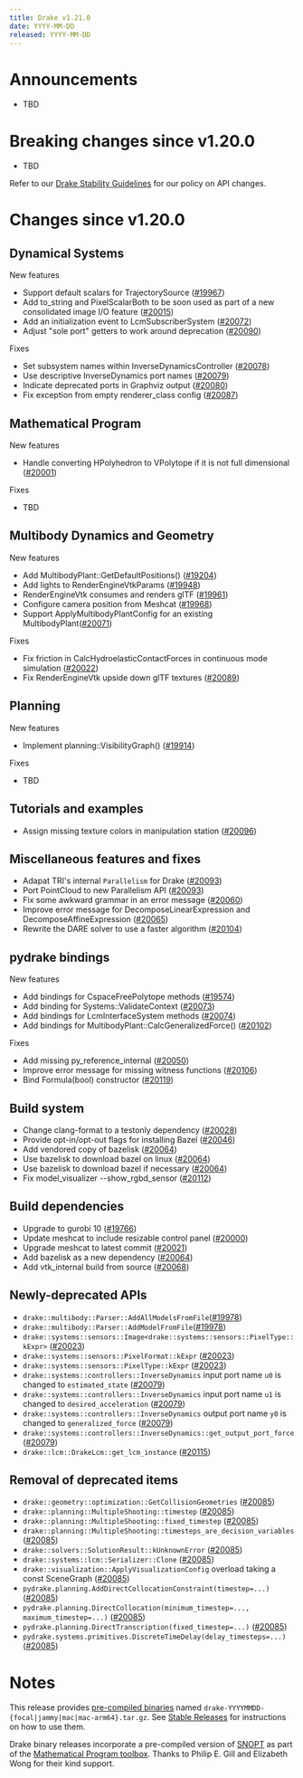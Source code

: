 ```yaml
---
title: Drake v1.21.0
date: YYYY-MM-DD
released: YYYY-MM-DD
---
```


# Announcements

* TBD

# Breaking changes since v1.20.0

* TBD

Refer to our [Drake Stability Guidelines](/stable.html) for our policy
on API changes.

# Changes since v1.20.0

## Dynamical Systems

<!-- <relnotes for systems go here> -->


New features

* Support default scalars for TrajectorySource ([#19967][_#19967])
* Add to_string and PixelScalarBoth to be soon used as part of a new consolidated image I/O feature ([#20015][_#20015])
* Add an initialization event to LcmSubscriberSystem ([#20072][_#20072])
* Adjust "sole port" getters to work around deprecation ([#20090][_#20090])

Fixes

* Set subsystem names within InverseDynamicsController ([#20078][_#20078])
* Use descriptive InverseDynamics port names ([#20079][_#20079])
* Indicate deprecated ports in Graphviz output ([#20080][_#20080])
* Fix exception from empty renderer_class config ([#20087][_#20087])

## Mathematical Program

<!-- <relnotes for solvers go here> -->

New features

* Handle converting HPolyhedron to VPolytope if it is not full dimensional ([#20001][_#20001])

Fixes

* TBD

## Multibody Dynamics and Geometry

<!-- <relnotes for geometry,multibody go here> -->


New features

* Add MultibodyPlant::GetDefaultPositions() ([#19204][_#19204])
* Add lights to RenderEngineVtkParams ([#19948][_#19948])
* RenderEngineVtk consumes and renders glTF ([#19961][_#19961])
* Configure camera position from Meshcat ([#19968][_#19968])
* Support ApplyMultibodyPlantConfig for an existing MultibodyPlant([#20071][_#20071])

Fixes

* Fix friction in CalcHydroelasticContactForces in continuous mode simulation ([#20022][_#20022])
* Fix RenderEngineVtk upside down glTF textures ([#20089][_#20089])

## Planning

<!-- <relnotes for planning go here> -->


New features

* Implement planning::VisibilityGraph() ([#19914][_#19914])

Fixes

* TBD

## Tutorials and examples

<!-- <relnotes for examples,tutorials go here> -->

* Assign missing texture colors in manipulation station ([#20096][_#20096])

## Miscellaneous features and fixes

<!-- <relnotes for common,math,lcm,lcmtypes,manipulation,perception,visualization go here> -->

* Adapat TRI's internal `Parallelism` for Drake ([#20093][_#20093])
* Port PointCloud to new Parallelism API ([#20093][_#20093])
* Fix some awkward grammar in an error message ([#20060][_#20060])
* Improve error message for DecomposeLinearExpression and DecomposeAffineExpression ([#20065][_#20065])
* Rewrite the DARE solver to use a faster algorithm ([#20104][_#20104])

## pydrake bindings

<!-- <relnotes for bindings go here> -->

New features

* Add bindings for CspaceFreePolytope methods ([#19574][_#19574])
* Add binding for Systems::ValidateContext ([#20073][_#20073])
* Add bindings for LcmInterfaceSystem methods ([#20074][_#20074])
* Add bindings for MultibodyPlant::CalcGeneralizedForce() ([#20102][_#20102])

Fixes

* Add missing py_reference_internal ([#20050][_#20050])
* Improve error message for missing witness functions ([#20106][_#20106])
* Bind Formula(bool) constructor ([#20119][_#20119])

## Build system

<!-- <relnotes for cmake,doc,setup,third_party,tools go here> -->

* Change clang-format to a testonly dependency ([#20028][_#20028])
* Provide opt-in/opt-out flags for installing Bazel ([#20046][_#20046])
* Add vendored copy of bazelisk ([#20064][_#20064])
* Use bazelisk to download bazel on linux ([#20064][_#20064])
* Use bazelisk to download bazel if necessary ([#20064][_#20064])
* Fix model_visualizer --show_rgbd_sensor ([#20112][_#20112])

## Build dependencies

<!-- <relnotes for workspace go here> -->

* Upgrade to gurobi 10 ([#19766][_#19766])
* Update meshcat to include resizable control panel ([#20000][_#20000])
* Upgrade meshcat to latest commit ([#20021][_#20021])
* Add bazelisk as a new dependency ([#20064][_#20064])
* Add vtk_internal build from source ([#20068][_#20068])

## Newly-deprecated APIs

* `drake::multibody::Parser::AddAllModelsFromFile`([#19978][_#19978])
* `drake::multibody::Parser::AddModelFromFile`([#19978][_#19978])
* `drake::systems::sensors::Image<drake::systems::sensors::PixelType::kExpr>` ([#20023][_#20023])
* `drake::systems::sensors::PixelFormat::kExpr` ([#20023][_#20023])
* `drake::systems::sensors::PixelType::kExpr` ([#20023][_#20023])
* `drake::systems::controllers::InverseDynamics` input port name `u0` is changed to `estimated_state` ([#20079][_#20079])
* `drake::systems::controllers::InverseDynamics` input port name `u1` is changed to `desired_acceleration` ([#20079][_#20079])
* `drake::systems::controllers::InverseDynamics` output port name `y0` is changed to `generalized_force` ([#20079][_#20079])
* `drake::systems::controllers::InverseDynamics::get_output_port_force` ([#20079][_#20079])
* `drake::lcm::DrakeLcm::get_lcm_instance` ([#20115][_#20115])

## Removal of deprecated items

* `drake::geometry::optimization::GetCollisionGeometries` ([#20085][_#20085])
* `drake::planning::MultipleShooting::timestep` ([#20085][_#20085])
* `drake::planning::MultipleShooting::fixed_timestep` ([#20085][_#20085])
* `drake::planning::MultipleShooting::timesteps_are_decision_variables` ([#20085][_#20085])
* `drake::solvers::SolutionResult::kUnknownError` ([#20085][_#20085])
* `drake::systems::lcm::Serializer::Clone` ([#20085][_#20085])
* `drake::visualization::ApplyVisualizationConfig` overload taking a const SceneGraph ([#20085][_#20085])
* `pydrake.planning.AddDirectCollocationConstraint(timestep=...)` ([#20085][_#20085])
* `pydrake.planning.DirectCollocation(minimum_timestep=..., maximum_timestep=...)` ([#20085][_#20085])
* `pydrake.planning.DirectTranscription(fixed_timestep=...)` ([#20085][_#20085])
* `pydrake.systems.primitives.DiscreteTimeDelay(delay_timesteps=...)`  ([#20085][_#20085])


# Notes


This release provides [pre-compiled binaries](https://github.com/RobotLocomotion/drake/releases/tag/v1.21.0) named
``drake-YYYYMMDD-{focal|jammy|mac|mac-arm64}.tar.gz``. See [Stable Releases](/from_binary.html#stable-releases) for instructions on how to use them.

Drake binary releases incorporate a pre-compiled version of [SNOPT](https://ccom.ucsd.edu/~optimizers/solvers/snopt/) as part of the
[Mathematical Program toolbox](https://drake.mit.edu/doxygen_cxx/group__solvers.html). Thanks to
Philip E. Gill and Elizabeth Wong for their kind support.

<!-- <begin issue links> -->
[_#19204]: https://github.com/RobotLocomotion/drake/pull/19204
[_#19574]: https://github.com/RobotLocomotion/drake/pull/19574
[_#19766]: https://github.com/RobotLocomotion/drake/pull/19766
[_#19914]: https://github.com/RobotLocomotion/drake/pull/19914
[_#19948]: https://github.com/RobotLocomotion/drake/pull/19948
[_#19961]: https://github.com/RobotLocomotion/drake/pull/19961
[_#19967]: https://github.com/RobotLocomotion/drake/pull/19967
[_#19968]: https://github.com/RobotLocomotion/drake/pull/19968
[_#19978]: https://github.com/RobotLocomotion/drake/pull/19978
[_#20000]: https://github.com/RobotLocomotion/drake/pull/20000
[_#20001]: https://github.com/RobotLocomotion/drake/pull/20001
[_#20015]: https://github.com/RobotLocomotion/drake/pull/20015
[_#20021]: https://github.com/RobotLocomotion/drake/pull/20021
[_#20022]: https://github.com/RobotLocomotion/drake/pull/20022
[_#20023]: https://github.com/RobotLocomotion/drake/pull/20023
[_#20028]: https://github.com/RobotLocomotion/drake/pull/20028
[_#20046]: https://github.com/RobotLocomotion/drake/pull/20046
[_#20050]: https://github.com/RobotLocomotion/drake/pull/20050
[_#20060]: https://github.com/RobotLocomotion/drake/pull/20060
[_#20064]: https://github.com/RobotLocomotion/drake/pull/20064
[_#20065]: https://github.com/RobotLocomotion/drake/pull/20065
[_#20068]: https://github.com/RobotLocomotion/drake/pull/20068
[_#20071]: https://github.com/RobotLocomotion/drake/pull/20071
[_#20072]: https://github.com/RobotLocomotion/drake/pull/20072
[_#20073]: https://github.com/RobotLocomotion/drake/pull/20073
[_#20074]: https://github.com/RobotLocomotion/drake/pull/20074
[_#20078]: https://github.com/RobotLocomotion/drake/pull/20078
[_#20079]: https://github.com/RobotLocomotion/drake/pull/20079
[_#20080]: https://github.com/RobotLocomotion/drake/pull/20080
[_#20085]: https://github.com/RobotLocomotion/drake/pull/20085
[_#20087]: https://github.com/RobotLocomotion/drake/pull/20087
[_#20089]: https://github.com/RobotLocomotion/drake/pull/20089
[_#20090]: https://github.com/RobotLocomotion/drake/pull/20090
[_#20093]: https://github.com/RobotLocomotion/drake/pull/20093
[_#20096]: https://github.com/RobotLocomotion/drake/pull/20096
[_#20102]: https://github.com/RobotLocomotion/drake/pull/20102
[_#20104]: https://github.com/RobotLocomotion/drake/pull/20104
[_#20106]: https://github.com/RobotLocomotion/drake/pull/20106
[_#20112]: https://github.com/RobotLocomotion/drake/pull/20112
[_#20115]: https://github.com/RobotLocomotion/drake/pull/20115
[_#20119]: https://github.com/RobotLocomotion/drake/pull/20119
<!-- <end issue links> -->

<!--
  Current oldest_commit 75114dca8d860814de4185e1471820a25078eb84 (exclusive).
  Current newest_commit 2fbfa1f6ca8d50fb3d79cca42de4cd557efa6ab1 (inclusive).
-->
